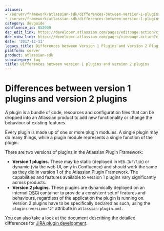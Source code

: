 ```yaml
---
aliases:
- /server/framework/atlassian-sdk/differences-between-version-1-plugins-and-version-2-plugins-852009.html
- /server/framework/atlassian-sdk/differences-between-version-1-plugins-and-version-2-plugins-852009.md
category: devguide
confluence_id: 852009
dac_edit_link: https://developer.atlassian.com/pages/editpage.action?cjm=wozere&pageId=852009
dac_view_link: https://developer.atlassian.com/pages/viewpage.action?cjm=wozere&pageId=852009
date: '2017-12-11'
legacy_title: Differences between Version 1 Plugins and Version 2 Plugins
platform: server
product: atlassian-sdk
subcategory: faq
title: Differences between version 1 plugins and version 2 plugins
---
```

# Differences between version 1 plugins and version 2 plugins

A plugin is a bundle of code, resources and configuration files that can be dropped into an Atlassian product to add new functionality or change the behaviour of existing features.

Every plugin is made up of one or more plugin modules. A single plugin may do many things, while a plugin module represents a single function of the plugin.

There are two versions of plugins in the Atlassian Plugin Framework:

-   **Version 1 plugins.** These may be static (deployed in `WEB-INF/lib`) or dynamic (via the web UI, only in Confluence) and should work the same as they did in version 1 of the Atlassian Plugin Framework. The capabilities and features available to version 1 plugins vary significantly across products.
-   **Version 2 plugins.** These plugins are dynamically deployed on an internal <a href="http://osgi.org" class="external-link">OSGi</a> container to provide a consistent set of features and behaviours, regardless of the application the plugin is running on. Version 2 plugins have to be specifically declared as such, using the `plugins-version="2"` attribute in `atlassian-plugin.xml`.

You can also take a look at the document describing the detailed differences for <a href="/pages/createpage.action?spaceKey=JIRADEV&amp;title=Differences+between+Plugins1+and+Plugins2" class="createlink">JIRA plugin development</a>.












































































































































































































































